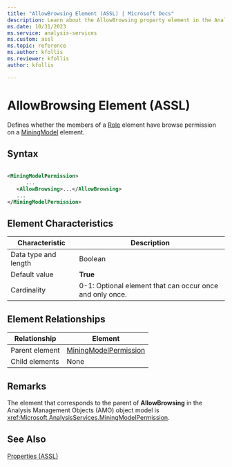 ```yaml
---
title: "AllowBrowsing Element (ASSL) | Microsoft Docs"
description: Learn about the AllowBrowsing property element in the Analysis Services Scripting Language (ASSL) schema.
ms.date: 10/31/2023
ms.service: analysis-services
ms.custom: assl
ms.topic: reference
ms.author: kfollis
ms.reviewer: kfollis
author: kfollis

---
```

# AllowBrowsing Element (ASSL)

  Defines whether the members of a [Role](../objects/role-element-assl.md) element have browse permission on a [MiningModel](../objects/miningmodel-element-assl.md) element.  
  
## Syntax  
  
```xml  
  
<MiningModelPermission>  
      ...  
   <AllowBrowsing>...</AllowBrowsing>  
   ...  
</MiningModelPermission>  
```  
  
## Element Characteristics  
  
|Characteristic|Description|  
|--------------------|-----------------|  
|Data type and length|Boolean|  
|Default value|**True**|  
|Cardinality|0-1: Optional element that can occur once and only once.|  
  
## Element Relationships  
  
|Relationship|Element|  
|------------------|-------------|  
|Parent element|[MiningModelPermission](../objects/miningmodelpermission-element-assl.md)|  
|Child elements|None|  
  
## Remarks  
 The element that corresponds to the parent of **AllowBrowsing** in the Analysis Management Objects (AMO) object model is <xref:Microsoft.AnalysisServices.MiningModelPermission>.  
  
## See Also  
 [Properties &#40;ASSL&#41;](properties-assl.md)  
  
  
